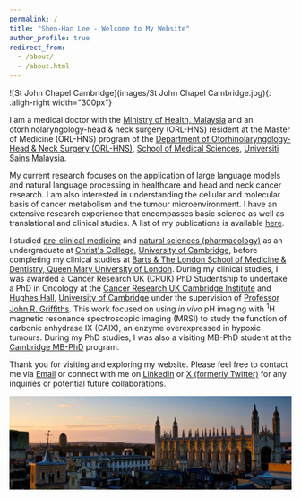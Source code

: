 ```yaml
---
permalink: /
title: "Shen-Han Lee - Welcome to My Website"
author_profile: true
redirect_from: 
  - /about/
  - /about.html
---
```


![St John Chapel Cambridge](images/St John Chapel Cambridge.jpg){: .aligh-right width="300px"}  

I am a medical doctor with the [Ministry of Health, Malaysia](https://www.moh.gov.my/) and an otorhinolaryngology-head & neck surgery (ORL-HNS) resident at the Master of Medicine (ORL-HNS) program of the [Department of Otorhinolaryngology-Head & Neck Surgery (ORL-HNS)](https://medic.usm.my/home-orlhns.html), [School of Medical Sciences](https://medic.usm.my/), [Universiti Sains Malaysia](https://www.usm.my/). 

My current research focuses on the application of large language models and natural language processing in healthcare and head and neck cancer research. I am also interested in understanding the cellular and molecular basis of cancer metabolism and the tumour microenvironment. I have an extensive research experience that encompasses basic science as well as translational and clinical studies. A list of my publications is available [here](https://shenhanlee.github.io/publications).

I studied [pre-clinical medicine](https://www.biology.cam.ac.uk/undergrads/MedST/Current/Course/Years1and2) and [natural sciences (pharmacology)](https://www.phar.cam.ac.uk/undergrads/bbs) as an undergraduate at [Christ's College](https://www.christs.cam.ac.uk), [University of Cambridge](https://www.cam.ac.uk), before completing my clinical studies at [Barts & The London School of Medicine & Dentistry, Queen Mary University of London](https://www.qmul.ac.uk/fmd/). During my clinical studies, I was awarded a Cancer Research UK (CRUK) PhD Studentship to undertake a PhD in Oncology at the [Cancer Research UK Cambridge Institute](https://www.cruk.cam.ac.uk) and [Hughes Hall](https://www.hughes.cam.ac.uk), [University of Cambridge](https://www.cam.ac.uk) under the supervision of [Professor John R. Griffiths](https://crukcambridgecentre.org.uk/users/griffiths). This work focused on using <i>in vivo</i> pH imaging with <sup>1</sup>H magnetic resonance spectroscopic imaging (MRSI) to study the function of carbonic anhydrase IX (CAIX), an enzyme overexpressed in hypoxic tumours. During my PhD studies, I was also a visiting MB-PhD student at the [Cambridge MB-PhD](https://www.medschl.cam.ac.uk/clinical-school-mbphd-course-information) program.

Thank you for visiting and exploring my website. Please feel free to contact me via [Email](mailto:shen-han.lee@cantab.net) or connect with me on [LinkedIn](https://www.linkedin.com/in/shenhanlee/) or [X (formerly Twitter)](https://x.com/ShenHanLee) for any inquiries or potential future collaborations.  

![Picture of University of Cambridge](/images/Cambridge.jpeg)  

